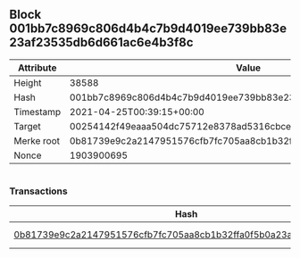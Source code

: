 ## Block 001bb7c8969c806d4b4c7b9d4019ee739bb83e23af23535db6d661ac6e4b3f8c

Attribute | Value
--- | ---
Height | 38588
Hash | 001bb7c8969c806d4b4c7b9d4019ee739bb83e23af23535db6d661ac6e4b3f8c
Timestamp | 2021-04-25T00:39:15+00:00
Target | 00254142f49eaaa504dc75712e8378ad5316cbcead634704b3734b6271167cc4
Merke root | 0b81739e9c2a2147951576cfb7fc705aa8cb1b32ffa0f5b0a23a9e81ca3e151b
Nonce | 1903900695

```

```

### Transactions

Hash | Amount
--- | ---
[0b81739e9c2a2147951576cfb7fc705aa8cb1b32ffa0f5b0a23a9e81ca3e151b](0b81739e9c2a2147951576cfb7fc705aa8cb1b32ffa0f5b0a23a9e81ca3e151b.md) | 10.00000000 SKEPTI 

